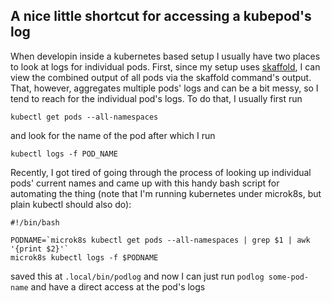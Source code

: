 ## A nice little shortcut for accessing a kubepod's log

When developin inside a kubernetes based setup I usually have two places to look at logs for individual pods. First, since my setup uses [skaffold](skaffold.dev), I can view the combined output of all pods via the skaffold command's output. That, however, aggregates multiple pods' logs and can be a bit messy, so I tend to reach for the individual pod's logs. To do that, I usually first run

```
kubectl get pods --all-namespaces
```

and look for the name of the pod after which I run 

```
kubectl logs -f POD_NAME
```

Recently, I got tired of  going through the process of looking up individual pods' current names and came up with this handy bash script for automating the thing (note that I'm running kubernetes under microk8s, but plain kubectl should also do):


```
#!/bin/bash

PODNAME=`microk8s kubectl get pods --all-namespaces | grep $1 | awk '{print $2}'`
microk8s kubectl logs -f $PODNAME

```

saved this at `.local/bin/podlog` and now I can just run  `podlog some-pod-name`  and have a direct access at the pod's logs